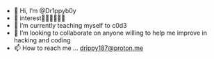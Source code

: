 - 👋 Hi, I’m @Dr1ppyb0y
- 👀  interest🧙🏽‍♂️🥷🏽👤
- 🌱 I’m currently teaching myself to c0d3
- 💞️ I’m looking to collaborate on anyone willing to help me improve in hacking and coding
- 📫 How to reach me ... drippy187@proton.me
